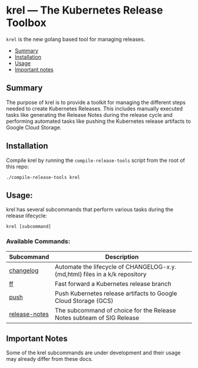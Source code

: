 # krel — The Kubernetes Release Toolbox

`krel` is the new golang based tool for managing releases.

- [Summary](#summary)
- [Installation](#installation)
- [Usage](#usage)
- [Important notes](#important-notes)

## Summary

The purpose of krel is to provide a toolkit for managing the different steps needed to create
Kubernetes Releases. This includes manually executed tasks like generating the Release Notes during the release cycle and performing automated tasks like pushing the Kubernetes release artifacts to Google Cloud Storage.

## Installation

Compile krel by running the `compile-release-tools` script from the root of this repo:

```shell
./compile-release-tools krel
```

## Usage:

krel has several subcommands that perform various tasks during the release lifecycle:

`krel [subcommand]`

### Available Commands:

| Subcommand                          | Description                                                                 |
| ----------------------------------- | --------------------------------------------------------------------------- |
| [changelog](changelog.md)           | Automate the lifecycle of CHANGELOG-x.y.{md,html} files in a k/k repository |
| [ff](ff.md)                         | Fast forward a Kubernetes release branch                                    |
| [push](push.md)                     | Push Kubernetes release artifacts to Google Cloud Storage (GCS)             |
| [release-notes](release-notes.md)   | The subcommand of choice for the Release Notes subteam of SIG Release       |

## Important Notes

Some of the krel subcommands are under development and their usage may already differ from these docs.
